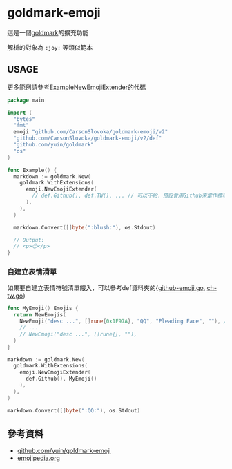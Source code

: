 # goldmark-emoji

這是一個[goldmark](https://github.com/yuin/goldmark)的擴充功能

解析的對象為 `:joy:` 等類似範本

## USAGE

更多範例請參考[ExampleNewEmojiExtender](./v2/main_test.go)的代碼

```go
package main

import (
  "bytes"
  "fmt"
  emoji "github.com/CarsonSlovoka/goldmark-emoji/v2"
  "github.com/CarsonSlovoka/goldmark-emoji/v2/def"
  "github.com/yuin/goldmark"
  "os"
)

func Example() {
  markdown := goldmark.New(
    goldmark.WithExtensions(
      emoji.NewEmojiExtender(
        // def.Github(), def.TW(), ... // 可以不給，預設會用Github來當作標準, 您可以再加入喜歡的表情符號清單，如果找不到滿意的也可以自己建立
      ),
    ),
  )

  markdown.Convert([]byte(":blush:"), os.Stdout)

  // Output:
  // <p>😊</p>
}
```


### 自建立表情清單

如果要自建立表情符號清單餵入，可以參考def資料夾的{[github-emoji.go](v2/def/github-emoji.go), [ch-tw.go](v2/def/ch-tw.go)}

```go
func MyEmoji() Emojis {
  return NewEmojis(
    NewEmoji("desc ...", []rune{0x1F97A}, "QQ", "Pleading Face", ""), // 🥺
    // ...
    // NewEmoji("desc ...", []rune{}, ""),
  )
}

markdown := goldmark.New(
  goldmark.WithExtensions(
    emoji.NewEmojiExtender(
      def.Github(), MyEmoji()
    ),
  ),
)

markdown.Convert([]byte(":QQ:"), os.Stdout)
```

## 參考資料

- [github.com/yuin/goldmark-emoji](https://github.com/yuin/goldmark-emoji#goldmark-emoji)
- [emojipedia.org](https://emojipedia.org/man-red-hair/)

